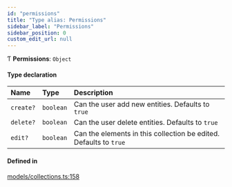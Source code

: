```yaml
---
id: "permissions"
title: "Type alias: Permissions"
sidebar_label: "Permissions"
sidebar_position: 0
custom_edit_url: null
---
```


Ƭ **Permissions**: `Object`

#### Type declaration

| Name | Type | Description |
| :------ | :------ | :------ |
| `create?` | `boolean` | Can the user add new entities. Defaults to `true` |
| `delete?` | `boolean` | Can the user delete entities. Defaults to `true` |
| `edit?` | `boolean` | Can the elements in this collection be edited. Defaults to `true` |

#### Defined in

[models/collections.ts:158](https://github.com/Camberi/firecms/blob/b1328ad/src/models/collections.ts#L158)
